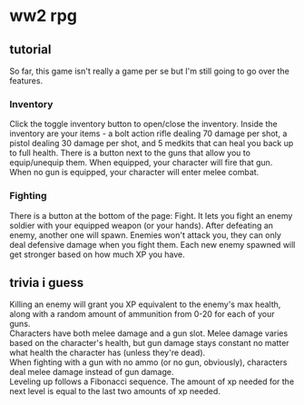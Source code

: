 # ww2 rpg

## tutorial
So far, this game isn't really a game per se but I'm still going to go over the features.
### Inventory
Click the toggle inventory button to open/close the inventory. Inside the inventory are your items - a bolt action rifle dealing 70 damage per shot, a pistol dealing 30 damage per shot, and 5 medkits that can heal you back up to full health. There is a button next to the guns that allow you to equip/unequip them. When equipped, your character will fire that gun. When no gun is equipped, your character will enter melee combat.
### Fighting
There is a button at the bottom of the page: Fight. It lets you fight an enemy soldier with your equipped weapon (or your hands). After defeating an enemy, another one will spawn. Enemies won't attack you, they can only deal defensive damage when you fight them. Each new enemy spawned will get stronger based on how much XP you have.

## trivia i guess
Killing an enemy will grant you XP equivalent to the enemy's max health, along with a random amount of ammunition from 0-20 for each of your guns.<br/>
Characters have both melee damage and a gun slot. Melee damage varies based on the character's health, but gun damage stays constant no matter what health the character has (unless they're dead).<br/>
When fighting with a gun with no ammo (or no gun, obviously), characters deal melee damage instead of gun damage.<br/>
Leveling up follows a Fibonacci sequence. The amount of xp needed for the next level is equal to the last two amounts of xp needed.<br/>
